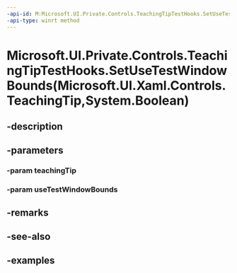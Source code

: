 ```yaml
---
-api-id: M:Microsoft.UI.Private.Controls.TeachingTipTestHooks.SetUseTestWindowBounds(Microsoft.UI.Xaml.Controls.TeachingTip,System.Boolean)
-api-type: winrt method
---
```


# Microsoft.UI.Private.Controls.TeachingTipTestHooks.SetUseTestWindowBounds(Microsoft.UI.Xaml.Controls.TeachingTip,System.Boolean)

<!--
public static void SetUseTestWindowBounds (Microsoft.UI.Xaml.Controls.TeachingTip teachingTip, bool useTestWindowBounds);
-->


## -description

## -parameters

### -param teachingTip

### -param useTestWindowBounds

## -remarks

## -see-also

## -examples



